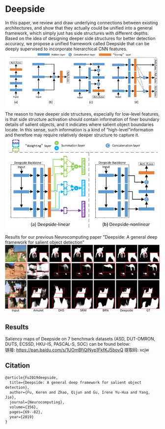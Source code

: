 # Deepside

  In this paper, we review and draw underlying connections between existing architectures, and show that they actually could be unified into a general framework, which simply just has side structures with different depths. Based on the idea of designing deeper side structures for better detection accuracy, we propose a unified framework called Deepside that can be deeply supervised to incorporate hierarchical CNN features. 
  ![alt text](ExistingScheme.png)  
  
  The reason to have deeper side structures, especially for low-level features, is that side structure activation should contain information of finer boundary details of salient objects, and it indicates where salient object boundaries locate. In this sense, such information is a kind of “high-level”information and therefore may require relatively deeper structure to capture it.
  ![alt text](Deepside.png)  

Results for our previous Neurocomputing paper "Deepside: A general deep framework for salient object detection"
![alt text](Examples.png)
## Results
Saliency maps of Deepside on 7 benchmark datasets (ASD, DUT-OMRON, DUTS, ECSSD, HKU-IS, PASCAL-S, SOC) can be found below:  
链接: https://pan.baidu.com/s/1UOmBfjQiNyp1FkfKJ5bovQ 提取码: xcjw  

## Citation
    @article{Fu2019deepside,
      title={Deepside: A general deep framework for salient object detection},
      author={Fu, Keren and Zhao, Qijun and Gu, Irene Yu-Hua and Yang, Jie},
      journal={Neurocomputing},
      volume={356},
      pages={69--82},
      year={2019}
    }
